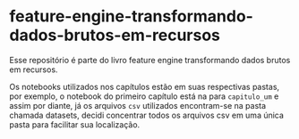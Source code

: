 # feature-engine-transformando-dados-brutos-em-recursos

Esse repositório é parte do livro feature engine transformando dados brutos em recursos.

Os notebooks utilizados nos capítulos  estão em suas respectivas pastas, por exemplo, o notebook do primeiro capítulo está na para `capitulo_um` e assim por diante, já os arquivos `csv` utilizados encontram-se na pasta chamada datasets, decidi concentrar todos os arquivos csv em uma única pasta para facilitar sua localização.
